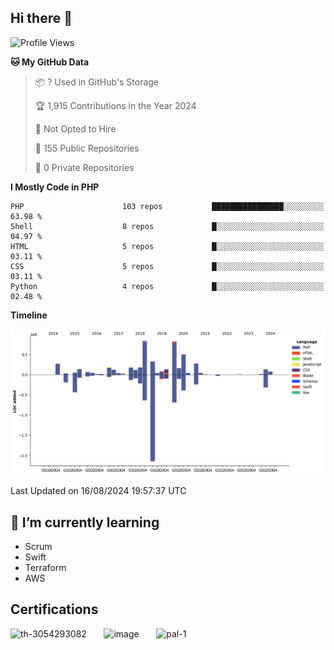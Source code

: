 ## Hi there 👋

<!--START_SECTION:waka-->
![Profile Views](http://img.shields.io/badge/Profile%20Views-0-blue)

**🐱 My GitHub Data** 

> 📦 ? Used in GitHub's Storage 
 > 
> 🏆 1,915 Contributions in the Year 2024
 > 
> 🚫 Not Opted to Hire
 > 
> 📜 155 Public Repositories 
 > 
> 🔑 0 Private Repositories 
 > 
**I Mostly Code in PHP** 

```text
PHP                      103 repos           ████████████████░░░░░░░░░   63.98 % 
Shell                    8 repos             █░░░░░░░░░░░░░░░░░░░░░░░░   04.97 % 
HTML                     5 repos             █░░░░░░░░░░░░░░░░░░░░░░░░   03.11 % 
CSS                      5 repos             █░░░░░░░░░░░░░░░░░░░░░░░░   03.11 % 
Python                   4 repos             █░░░░░░░░░░░░░░░░░░░░░░░░   02.48 % 
```



**Timeline**

![Lines of Code chart](https://raw.githubusercontent.com/mikebronner/mikebronner/master/assets/bar_graph.png)


 Last Updated on 16/08/2024 19:57:37 UTC
<!--END_SECTION:waka-->

<!--
**mikebronner/mikebronner** is a ✨ _special_ ✨ repository because its `README.md` (this file) appears on your GitHub profile.

Here are some ideas to get you started:

- 🔭 I’m currently working on ...
- 🌱 I’m currently learning ...
- 👯 I’m looking to collaborate on ...
- 🤔 I’m looking for help with ...
- 💬 Ask me about ...
- 📫 How to reach me: ...
- 😄 Pronouns: ...
- ⚡ Fun fact: ...
-->

## 🌱 I’m currently learning

- Scrum
- Swift
- Terraform
- AWS

## Certifications

![th-3054293082](https://user-images.githubusercontent.com/1791050/208267034-c5006f82-ae89-41eb-9478-7106c5aba070.jpg)
&nbsp;&nbsp;&nbsp;&nbsp;&nbsp;
![image](https://user-images.githubusercontent.com/1791050/208267032-13c8c426-f627-448d-b23e-e3dd74b6712a.png)
&nbsp;&nbsp;&nbsp;&nbsp;&nbsp;
![pal-1](https://github.com/mikebronner/mikebronner/assets/1791050/3384899a-848a-4e35-8cee-e35261b5ccce)
